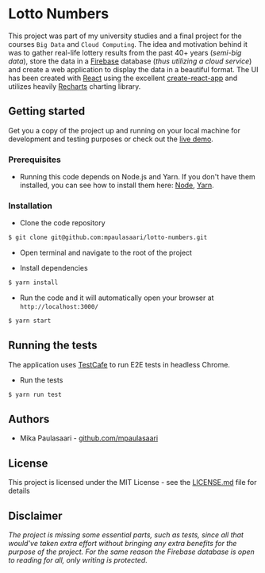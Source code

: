 # Lotto Numbers

This project was part of my university studies and a final project for the courses
`Big Data` and `Cloud Computing`. The idea and motivation behind it was to gather
real-life lottery results from the past 40+ years (*semi-big data*), store the data
in a [Firebase](https://firebase.google.com/) database (*thus utilizing a cloud
service*) and create a web application to display the data in a beautiful format.
The UI has been created with [React](https://reactjs.org/) using the excellent
[create-react-app](https://github.com/facebook/create-react-app) and utilizes heavily
[Recharts](http://recharts.org/en-US/) charting library.

## Getting started

Get you a copy of the project up and running on your local machine for
development and testing purposes or check out the
[live demo](https://lotto-numbers-big-data.firebaseapp.com/).

### Prerequisites

- Running this code depends on Node.js and Yarn. If you don't have them installed,
you can see how to install them here: [Node](https://nodejs.org/en/), [Yarn](https://yarnpkg.com/en/docs/install).

### Installation

- Clone the code repository

```bash
$ git clone git@github.com:mpaulasaari/lotto-numbers.git
```
- Open terminal and navigate to the root of the project

- Install dependencies

```bash
$ yarn install
```

- Run the code and it will automatically open your browser at
`http://localhost:3000/`

```bash
$ yarn start
```

## Running the tests
The application uses [TestCafe](http://devexpress.github.io/testcafe/)
to run E2E tests in headless Chrome.

- Run the tests
```bash
$ yarn run test
```

## Authors

- Mika Paulasaari - [github.com/mpaulasaari](https://github.com/mpaulasaari/)

## License

This project is licensed under the MIT License - see the [LICENSE.md](LICENSE.md)
file for details

## Disclaimer

*The project is missing some essential parts, such as tests, since all that would've
taken extra effort without bringing any extra benefits for the purpose of the project.
For the same reason the Firebase database is open to reading for all, only writing
is protected.*
